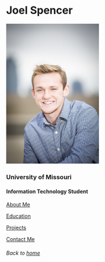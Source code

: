 # Joel Spencer

<img src= "Me2.JPG" alt= "Joel Spencer" width="250"/>

### University of Missouri
#### Information Technology Student

[About Me](./aboutme.md)

[Education](./education.md)

[Projects](./projects.md)

[Contact Me](./contact.md)


###### Back to [home](./README.md)